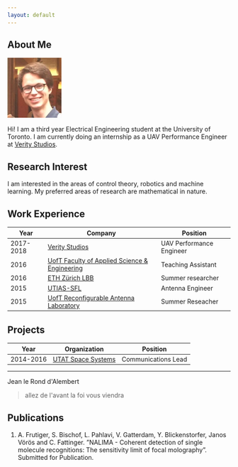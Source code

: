 ```yaml
---
layout: default
---
```


## About Me

<img class="profile-picture" src="sherlock.jpg">

Hi! I am a third year Electrical Engineering student at the University of Toronto. I am currently doing an internship as a UAV Performance Engineer at [Verity Studios](http://veritystudios.com/).

## Research Interest

I am interested in the areas of control theory, robotics and machine learning. My preferred areas of research are mathematical in nature.

## Work Experience

Year      | Company                                                                                    | Position
----------|--------------------------------------------------------------------------------------------|-------------------------
2017-2018 | [Verity Studios](http://veritystudios.com/)                                                | UAV Performance Engineer
2016      | [UofT Faculty of Applied Science & Engineering](http://www.engineering.utoronto.ca/)       | Teaching Assistant
2016      | [ETH Zürich LBB](http://www.lbb.ethz.ch/)                                                  | Summer researcher
2015      | [UTIAS-SFL](https://www.utias-sfl.net/)                                                    | Antenna Engineer
2015      | [UofT Reconfigurable Antenna Laboratory](http://www.waves.utoronto.ca/prof/svhum/svh.html) | Summer Reseacher

## Projects

Year      | Organization                                             | Position
----------|----------------------------------------------------------|--------------------
2014-2016 | [UTAT Space Systems](http://utat.skule.ca/?page_id=7735) | Communications Lead

---

Jean le Rond d'Alembert

> allez de l'avant la foi vous viendra

## Publications

1. A. Frutiger, S. Bischof, L. Pahlavi, V. Gatterdam, Y. Blickenstorfer, Janos Vörös and C. Fattinger. ”NALIMA -
Coherent detection of single molecule recognitions: The sensitivity limit of focal molography”. Submitted for
Publication.
